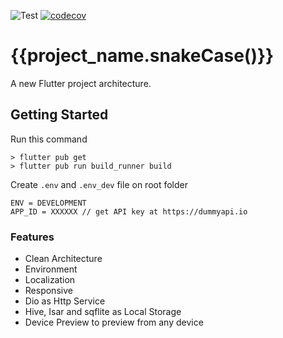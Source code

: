 ![Test](https://github.com/masfranzhuo/{{project_name.snakeCase()}}/workflows/Test/badge.svg)
[![codecov](https://codecov.io/gh/masfranzhuo/{{project_name.snakeCase()}}/branch/main/graph/badge.svg?token=ED78PFGNFG)](https://codecov.io/gh/masfranzhuo/{{project_name.snakeCase()}})

# {{project_name.snakeCase()}}

A new Flutter project architecture.

## Getting Started

Run this command

```
> flutter pub get
> flutter pub run build_runner build
```

Create `.env` and `.env_dev` file on root folder
```
ENV = DEVELOPMENT
APP_ID = XXXXXX // get API key at https://dummyapi.io
```

### Features
- Clean Architecture
- Environment
- Localization
- Responsive
- Dio as Http Service
- Hive, Isar and sqflite as Local Storage
- Device Preview to preview from any device
